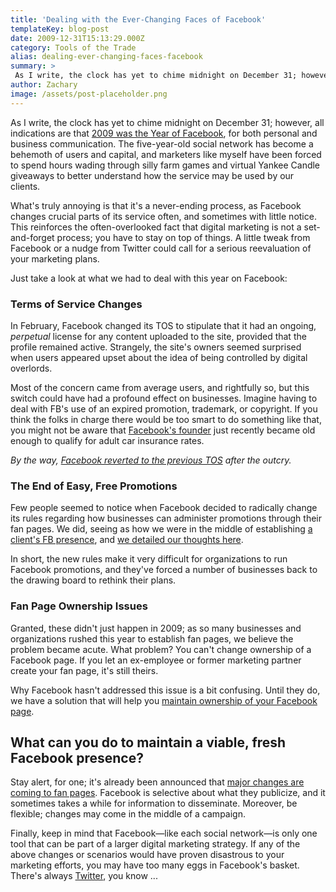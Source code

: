 ```yaml
---
title: 'Dealing with the Ever-Changing Faces of Facebook'
templateKey: blog-post
date: 2009-12-31T15:13:29.000Z
category: Tools of the Trade
alias: dealing-ever-changing-faces-facebook
summary: > 
 As I write, the clock has yet to chime midnight on December 31; however, all indications are that 2009 was the Year of Facebook, for both personal and business communication. The five-year-old social network has become a behemoth of users and capital, and marketers like myself have been forced to spend hours wading through silly farm games and virtual Yankee Candle giveaways to better understand how the service may be used by our clients.
author: Zachary
image: /assets/post-placeholder.png
---
```


As I write, the clock has yet to chime midnight on December 31; however, all indications are that [2009 was the Year of Facebook](http://www.guardian.co.uk/technology/2009/dec/28/facebook-users-social-network), for both personal and business communication. The five-year-old social network has become a behemoth of users and capital, and marketers like myself have been forced to spend hours wading through silly farm games and virtual Yankee Candle giveaways to better understand how the service may be used by our clients.

What's truly annoying is that it's a never-ending process, as Facebook changes crucial parts of its service often, and sometimes with little notice. This reinforces the often-overlooked fact that digital marketing is not a set-and-forget process; you have to stay on top of things. A little tweak from Facebook or a nudge from Twitter could call for a serious reevaluation of your marketing plans.

Just take a look at what we had to deal with this year on Facebook:

### Terms of Service Changes

In February, Facebook changed its TOS to stipulate that it had an ongoing, _perpetual_ license for any content uploaded to the site, provided that the profile remained active. Strangely, the site's owners seemed surprised when users appeared upset about the idea of being controlled by digital overlords.

Most of the concern came from average users, and rightfully so, but this switch could have had a profound effect on businesses. Imagine having to deal with FB's use of an expired promotion, trademark, or copyright. If you think the folks in charge there would be too smart to do something like that, you might not be aware that [Facebook's founder](http://en.wikipedia.org/wiki/Mark_Zuckerberg) just recently became old enough to qualify for adult car insurance rates.

_By the way, [Facebook reverted to the previous TOS](http://www.switched.com/2009/02/18/facebook-admits-defeat-retracts-terms-of-service/) after the outcry._

### The End of Easy, Free Promotions

Few people seemed to notice when Facebook decided to radically change its rules regarding how businesses can administer promotions through their fan pages. We did, seeing as how we were in the middle of establishing [a client's FB presence](http://www.facebook.com/pages/McMillin-Homes-San-Antonio/167280274890), and [we detailed our thoughts here](/2009/11/23/facebook-puts-pro-back-promotion).

In short, the new rules make it very difficult for organizations to run Facebook promotions, and they've forced a number of businesses back to the drawing board to rethink their plans.

### Fan Page Ownership Issues

Granted, these didn't just happen in 2009; as so many businesses and organizations rushed this year to establish fan pages, we believe the problem became acute. What problem? You can't change ownership of a Facebook page. If you let an ex-employee or former marketing partner create your fan page, it's still theirs.

Why Facebook hasn't addressed this issue is a bit confusing. Until they do, we have a solution that will help you [maintain ownership of your Facebook page](/2009/10/27/own-dont-rent-your-facebook-page).

What can you do to maintain a viable, fresh Facebook presence?
--------------------------------------------------------------

Stay alert, for one; it's already been announced that [major changes are coming to fan pages](http://nonprofitorgs.wordpress.com/2009/12/13/attn-nonprofits-major-changes-coming-soon-to-facebook-fan-pages/). Facebook is selective about what they publicize, and it sometimes takes a while for information to disseminate. Moreover, be flexible; changes may come in the middle of a campaign.

Finally, keep in mind that Facebook—like each social network—is only one tool that can be part of a larger digital marketing strategy. If any of the above changes or scenarios would have proven disastrous to your marketing efforts, you may have too many eggs in Facebook's basket. There's always [Twitter](http://www.twitter.com), you know ...